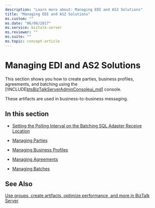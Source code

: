 ```yaml
---
description: "Learn more about: Managing EDI and AS2 Solutions"
title: "Managing EDI and AS2 Solutions"
ms.custom: ""
ms.date: "06/08/2017"
ms.service: biztalk-server
ms.reviewer: ""
ms.suite: ""
ms.topic: concept-article
---
```

# Managing EDI and AS2 Solutions
This section shows you how to create parties, business profiles, agreements, and batching using the [!INCLUDE[btsBizTalkServerAdminConsoleui_md](../includes/btsbiztalkserveradminconsoleui-md.md)] console.

These artifacts are used in business-to-business messaging. 

## In this section  
  
-   [Setting the Polling Interval on the Batching SQL Adapter Receive Location](../core/setting-the-polling-interval-on-the-batching-sql-adapter-receive-location.md)  
  
-   [Managing Parties](../core/managing-parties.md)  
  
-   [Managing Business Profiles](../core/managing-business-profiles.md)  
  
-   [Managing Agreements](../core/managing-agreements.md)  
  
-   [Managing Batches](../core/managing-batches.md)  
  
## See Also  
[Use groups, create artifacts, optimize performance, and more in BizTalk Server](../core/use-groups-create-artifacts-optimize-performance-and-more-in-biztalk-server.md)
